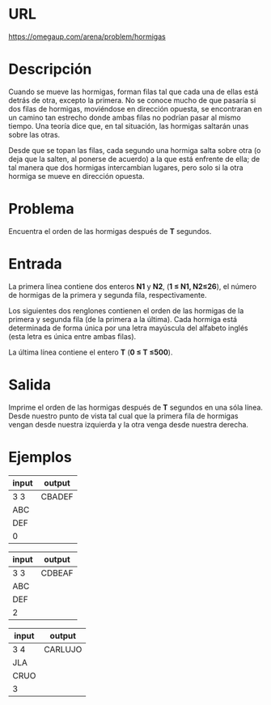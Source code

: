 # URL

https://omegaup.com/arena/problem/hormigas

# Descripción

Cuando se mueve las hormigas, forman filas tal que cada una de ellas está detrás de otra, excepto la primera. No se conoce mucho de que pasaría si dos filas de hormigas, moviéndose en dirección opuesta, se encontraran en un camino tan estrecho donde ambas filas no podrían pasar al mismo tiempo. Una teoría dice que, en tal situación, las hormigas saltarán unas sobre las otras.

Desde que se topan las filas, cada segundo una hormiga salta sobre otra (o deja que la salten, al ponerse de acuerdo) a la que está enfrente de ella; de tal manera que dos hormigas intercambian lugares, pero solo si la otra hormiga se mueve en dirección opuesta.

# Problema

Encuentra el orden de las hormigas después de **T** segundos.

# Entrada

La primera línea contiene dos enteros **N1** y **N2**, (**1 ≤ N1, N2≤26**), el número de hormigas de la primera y segunda fila, respectivamente.

Los siguientes dos renglones contienen el orden de las hormigas de la primera y segunda fila (de la primera a la última). Cada hormiga está determinada de forma única por una letra mayúscula del alfabeto inglés (esta letra es única entre ambas filas).

La última línea contiene el entero **T** (**0 ≤ T ≤500**).

# Salida

Imprime el orden de las hormigas después de **T** segundos en una sóla línea. Desde nuestro punto de vista tal cual que la primera fila de hormigas vengan desde nuestra izquierda y la otra venga desde nuestra derecha.

# Ejemplos

|input|output|
|-----|------|
|3 3  |CBADEF|
|ABC  |      |
|DEF  |      |
|0    |      |

|input|output|
|-----|------|
|3 3  |CDBEAF|
|ABC  |      |
|DEF  |      |
|2    |      |
	
|input|output|
|-----|-------|
|3 4  |CARLUJO|
|JLA  |       |
|CRUO |       |
|3    |       |
